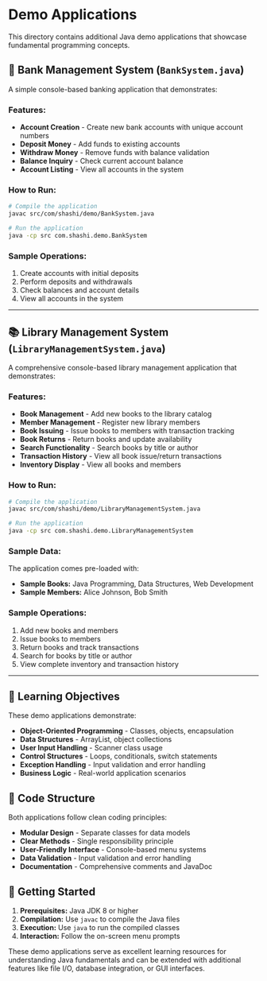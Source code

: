 # Demo Applications

This directory contains additional Java demo applications that showcase fundamental programming concepts.

## 🏦 Bank Management System (`BankSystem.java`)

A simple console-based banking application that demonstrates:

### Features:
- **Account Creation** - Create new bank accounts with unique account numbers
- **Deposit Money** - Add funds to existing accounts
- **Withdraw Money** - Remove funds with balance validation
- **Balance Inquiry** - Check current account balance
- **Account Listing** - View all accounts in the system

### How to Run:
```bash
# Compile the application
javac src/com/shashi/demo/BankSystem.java

# Run the application
java -cp src com.shashi.demo.BankSystem
```

### Sample Operations:
1. Create accounts with initial deposits
2. Perform deposits and withdrawals
3. Check balances and account details
4. View all accounts in the system

---

## 📚 Library Management System (`LibraryManagementSystem.java`)

A comprehensive console-based library management application that demonstrates:

### Features:
- **Book Management** - Add new books to the library catalog
- **Member Management** - Register new library members
- **Book Issuing** - Issue books to members with transaction tracking
- **Book Returns** - Return books and update availability
- **Search Functionality** - Search books by title or author
- **Transaction History** - View all book issue/return transactions
- **Inventory Display** - View all books and members

### How to Run:
```bash
# Compile the application
javac src/com/shashi/demo/LibraryManagementSystem.java

# Run the application
java -cp src com.shashi.demo.LibraryManagementSystem
```

### Sample Data:
The application comes pre-loaded with:
- **Sample Books:** Java Programming, Data Structures, Web Development
- **Sample Members:** Alice Johnson, Bob Smith

### Sample Operations:
1. Add new books and members
2. Issue books to members
3. Return books and track transactions
4. Search for books by title or author
5. View complete inventory and transaction history

---

## 🎯 Learning Objectives

These demo applications demonstrate:
- **Object-Oriented Programming** - Classes, objects, encapsulation
- **Data Structures** - ArrayList, object collections
- **User Input Handling** - Scanner class usage
- **Control Structures** - Loops, conditionals, switch statements
- **Exception Handling** - Input validation and error handling
- **Business Logic** - Real-world application scenarios

## 📝 Code Structure

Both applications follow clean coding principles:
- **Modular Design** - Separate classes for data models
- **Clear Methods** - Single responsibility principle
- **User-Friendly Interface** - Console-based menu systems
- **Data Validation** - Input validation and error handling
- **Documentation** - Comprehensive comments and JavaDoc

## 🚀 Getting Started

1. **Prerequisites:** Java JDK 8 or higher
2. **Compilation:** Use `javac` to compile the Java files
3. **Execution:** Use `java` to run the compiled classes
4. **Interaction:** Follow the on-screen menu prompts

These demo applications serve as excellent learning resources for understanding Java fundamentals and can be extended with additional features like file I/O, database integration, or GUI interfaces.
